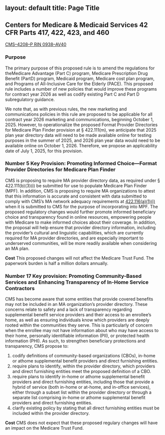 layout: default
title: Page Title
---

## Centers for Medicare & Medicaid Services 42 CFR Parts 417, 422, 423, and 460
[CMS–4208–P RIN 0938–AV40](https://www.govinfo.gov/content/pkg/FR-2024-12-10/pdf/2024-27939.pdf)

### Purpose
The primary purpose of this proposed rule is to amend the regulations for theMedicare Advantage (Part C) program, Medicare Prescription Drug Benefit (PartD) program, Medicaid program,
Medicare cost plan program, and Programs of All-Inclusive Care for the Elderly (PACE). This proposed rule includes a number of new policies that would improve these programs for
contract year 2026 as well as codify existing Part C and Part D subregulatory guidance.  

We note that, as with previous rules, the new marketing and communications policies in this rule are proposed to be applicable for all contract year 2026 marketing and communications,
beginning October 1, 2025. However, to operationalize the proposed Format Provider Directories for Medicare Plan Finder provision at § 422.111(m), we anticipate that 2025 plan year directory data will need to be made available online for testing purposes in the summer of 2025, and 2026 plan year data would need to be available online on October 1, 2026. Therefore, we propose an applicability date of July 1, 2025, for this provision.

### Number 5 Key Provision: Promoting Informed Choice—Format Provider Directories for Medicare Plan Finder 
CMS is proposing to require MA provider directory data, as required under § 422.111(b)(3)(i) be submitted for use to populate Medicare Plan Finder (MPF). In addition, CMS is proposing to require MA organizations to attest that this information is accurate and consistent with data submitted to comply with CMS’s MA network adequacy requirements at 
[422.116(a)(1)(i)](https://www.ecfr.gov/current/title-42/chapter-IV/subchapter-B/part-422/subpart-C/section-422.116) when it is submitted to CMS for the purpose of incorporating 
into MPF. The proposed regulatory changes would further promote informed beneficiary choice and transparency found in online resources, empowering people with Medicare to 
make informed choices about their coverage. In addition, the proposal will help ensure that provider directory information, including the provider’s cultural and linguistic capabilities, which are currently required for MA provider directories, and are especially important to underserved communities, will be more readily available when
considering an MA plan.

**Cost**
This proposed changes will not affect the Medicare Trust Fund. The paperwork burden is half a million dollars annually.


### Number 17 Key provision: Promoting Community-Based Services and Enhancing Transparency of In-Home Service Contractors

CMS has become aware that some entities that provide covered benefits may not be included in an MA organization’s provider directory. These concerns relate to safety and a lack of
transparency regarding supplemental benefit service providers and their access to an enrollee’s home, as well as ensuring individuals know which providers are deeply rooted within the
communities they serve. This is particularly of concern when the enrollee may not have information about who may have access to their home, personally identifiable
information (PII), or protected health information (PHI). As such, to strengthen beneficiary protections and transparency, CMS  propose to: 
1. codify definitions of community-based organizations (CBOs), in-home or athome supplemental benefit providers and direct furnishing entities.
2. require plans to identify, within the provider directory, which providers and direct furnishing entities meet the proposed definition of a CBO.
3. require plans to identify in-home or athome supplemental benefit providers and direct furnishing entities, including those that provide a hybrid of service
(both in-home or at-home, and in-office services), either through a subset list within the provider directory or through a separate list comprising in-home or athome
supplemental benefit providers and direct furnishing entities.
4. clarify existing policy by stating that all direct furnishing entities must be included within the provider directory.

**Cost**
CMS does not expect that these proposed regulary changes will have an impact on the Medicare Trust Fund. 